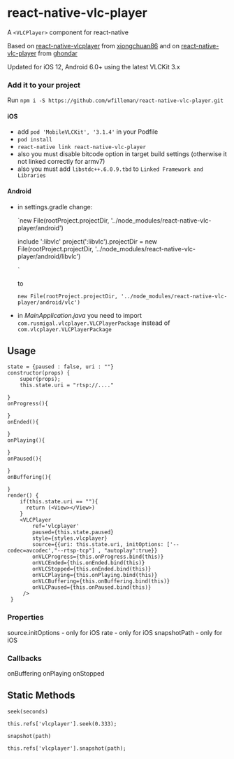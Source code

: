 # react-native-vlc-player

A `<VLCPlayer>` component for react-native

Based on [react-native-vlcplayer](https://github.com/xiongchuan86/react-native-vlcplayer) from [xiongchuan86](https://github.com/xiongchuan86) and on [react-native-vlc-player](https://github.com/ghondar/react-native-vlc-player) from [ghondar](https://github.com/ghondar)

Updated for iOS 12, Android 6.0+ using the latest VLCKit 3.x

### Add it to your project

Run `npm i -S https://github.com/wfilleman/react-native-vlc-player.git`

#### iOS

- add `pod 'MobileVLCKit', '3.1.4'` in your Podfile
- `pod install`
- `react-native link react-native-vlc-player`
- also you must disable bitcode option in target build settings (otherwise it not linked correctly for armv7)
- also you must add `libstdc++.6.0.9.tbd` to `Linked Framework and Libraries`

#### Android

- in settings.gradle change:

  `new File(rootProject.projectDir, '../node_modules/react-native-vlc-player/android')
  
  
  include ':libvlc'
  project(':libvlc').projectDir = new File(rootProject.projectDir, '../node_modules/react-native-vlc-player/android/libvlc')
  
  `
  

  to

  `new File(rootProject.projectDir, '../node_modules/react-native-vlc-player/android/vlc')`
- in *MainApplication.java* you need to import `com.rusmigal.vlcplayer.VLCPlayerPackage` instead of `com.vlcplayer.VLCPlayerPackage`

## Usage
 

```
state = {paused : false, uri : ""}
constructor(props) {
    super(props); 
    this.state.uri = "rtsp://...."
    
}
onProgress(){

}
onEnded(){

}
onPlaying(){

}
onPaused(){

}
onBuffering(){

}
render() {
    if(this.state.uri == ""){
      return (<View></View>)
    }
    <VLCPlayer
        ref='vlcplayer'
        paused={this.state.paused}
        style={styles.vlcplayer}
        source={{uri: this.state.uri, initOptions: ['--codec=avcodec',"--rtsp-tcp"] , "autoplay":true}}
        onVLCProgress={this.onProgress.bind(this)}
        onVLCEnded={this.onEnded.bind(this)}
        onVLCStopped={this.onEnded.bind(this)}
        onVLCPlaying={this.onPlaying.bind(this)}
        onVLCBuffering={this.onBuffering.bind(this)}
        onVLCPaused={this.onPaused.bind(this)}
     />
 }

```
### Properties
source.initOptions - only for iOS
rate - only for iOS
snapshotPath - only for iOS

### Callbacks
onBuffering
onPlaying
onStopped

## Static Methods

`seek(seconds)`

```
this.refs['vlcplayer'].seek(0.333);
```

`snapshot(path)`

```
this.refs['vlcplayer'].snapshot(path);
```
